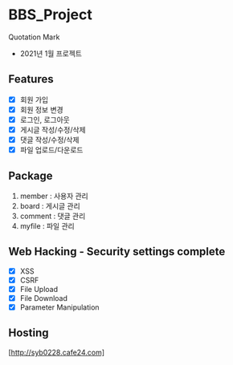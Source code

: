 # BBS_Project
Quotation Mark
- 2021년 1월 프로젝트

## Features
- [x] 회원 가입
- [x] 회원 정보 변경
- [x] 로그인, 로그아웃
- [x] 게시글 작성/수정/삭제
- [x] 댓글 작성/수정/삭제
- [x] 파일 업로드/다운로드

## Package
1. member : 사용자 관리
2. board : 게시글 관리
3. comment : 댓글 관리
4. myfile : 파일 관리

## Web Hacking - Security settings complete
- [x] XSS
- [x] CSRF
- [x] File Upload
- [x] File Download
- [x] Parameter Manipulation

## Hosting
[http://syb0228.cafe24.com]
